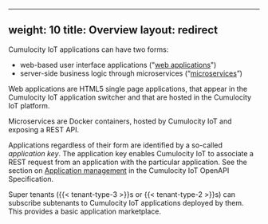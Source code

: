 
---
weight: 10
title: Overview
layout: redirect
---

 Cumulocity IoT applications can have two forms:

* web-based user interface applications ("[web applications](#web-applications)")
* server-side business logic through microservices (“[microservices](#microservices)”)

Web applications are HTML5 single page applications, that appear in the Cumulocity IoT application switcher and that are hosted in the Cumulocity IoT platform.

Microservices are Docker containers, hosted by Cumulocity IoT and exposing a REST API.

Applications regardless of their form are identified by a so-called *application key*. The application key enables Cumulocity IoT to associate a REST request from an application with the particular application. See the section on [Application management](https://cumulocity.com/api/#tag/Application-API) in the Cumulocity IoT OpenAPI Specification.

Super tenants ({{< tenant-type-3 >}}s or {{< tenant-type-2 >}}s) can subscribe subtenants to Cumulocity IoT applications deployed by them. This provides a basic application marketplace.
